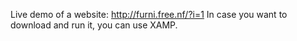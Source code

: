 Live demo of a website: http://furni.free.nf/?i=1
In case you want to download and run it, you can use XAMP.
